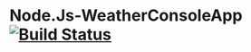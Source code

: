# Node.Js-WeatherConsoleApp [![Build Status](https://travis-ci.org/kavitamakariye/Node.Js-WeatherConsoleApp.svg?branch=master)](https://travis-ci.org/kavitamakariye/Node.Js-WeatherConsoleApp)
